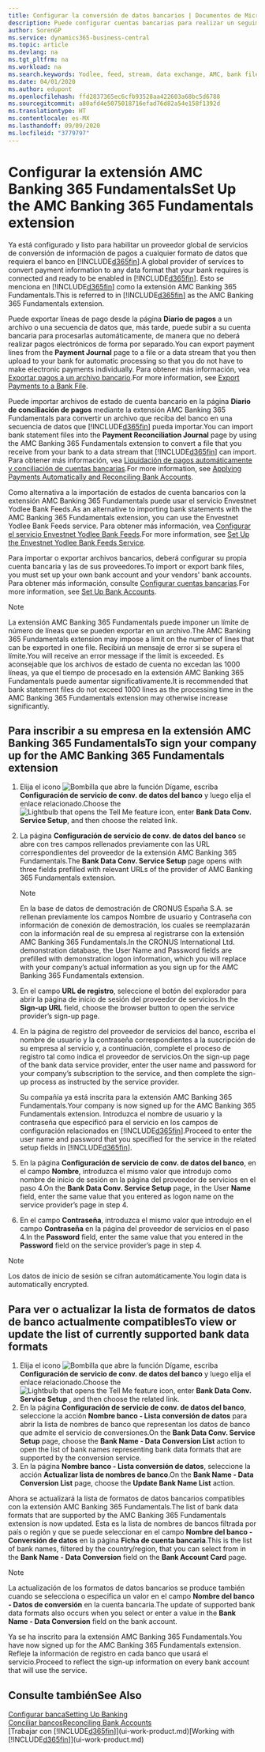 ```yaml
---
title: Configurar la conversión de datos bancarios | Documentos de Microsoft
description: Puede configurar cuentas bancarias para realizar un seguimiento de las transacciones e importar o exportar fuentes de bancos, como Yodlee.
author: SorenGP
ms.service: dynamics365-business-central
ms.topic: article
ms.devlang: na
ms.tgt_pltfrm: na
ms.workload: na
ms.search.keywords: Yodlee, feed, stream, data exchange, AMC, bank file import, bank file export, re-export, bank transfer, AMC, AMC Banking 365 Fundamentals extension, funds transfer
ms.date: 04/01/2020
ms.author: edupont
ms.openlocfilehash: ffd2837365ec6cfb93528aa422603a68bc5d6788
ms.sourcegitcommit: a80afd4e5075018716efad76d82a54e158f1392d
ms.translationtype: HT
ms.contentlocale: es-MX
ms.lasthandoff: 09/09/2020
ms.locfileid: "3779797"
---
```

# <a name="set-up-the-amc-banking-365-fundamentals-extension"></a><span data-ttu-id="882df-103">Configurar la extensión AMC Banking 365 Fundamentals</span><span class="sxs-lookup"><span data-stu-id="882df-103">Set Up the AMC Banking 365 Fundamentals extension</span></span>
<span data-ttu-id="882df-104">Ya está configurado y listo para habilitar un proveedor global de servicios de conversión de información de pagos a cualquier formato de datos que requiera el banco en [!INCLUDE[d365fin](includes/d365fin_md.md)].</span><span class="sxs-lookup"><span data-stu-id="882df-104">A global provider of services to convert payment information to any data format that your bank requires is connected and ready to be enabled in [!INCLUDE[d365fin](includes/d365fin_md.md)].</span></span> <span data-ttu-id="882df-105">Esto se menciona en [!INCLUDE[d365fin](includes/d365fin_md.md)] como la extensión AMC Banking 365 Fundamentals.</span><span class="sxs-lookup"><span data-stu-id="882df-105">This is referred to in [!INCLUDE[d365fin](includes/d365fin_md.md)] as the AMC Banking 365 Fundamentals extension.</span></span>

<span data-ttu-id="882df-106">Puede exportar líneas de pago desde la página **Diario de pagos** a un archivo o una secuencia de datos que, más tarde, puede subir a su cuenta bancaria para procesarlas automáticamente, de manera que no deberá realizar pagos electrónicos de forma por separado.</span><span class="sxs-lookup"><span data-stu-id="882df-106">You can export payment lines from the **Payment Journal** page to a file or a data stream that you then upload to your bank for automatic processing so that you do not have to make electronic payments individually.</span></span> <span data-ttu-id="882df-107">Para obtener más información, vea [Exportar pagos a un archivo bancario](finance-make-payments-with-bank-data-conversion-service-or-sepa-credit-transfer.md#exporting-payments-to-a-bank-file).</span><span class="sxs-lookup"><span data-stu-id="882df-107">For more information, see [Export Payments to a Bank File](finance-make-payments-with-bank-data-conversion-service-or-sepa-credit-transfer.md#exporting-payments-to-a-bank-file).</span></span>

<span data-ttu-id="882df-108">Puede importar archivos de estado de cuenta bancario en la página **Diario de conciliación de pagos** mediante la extensión AMC Banking 365 Fundamentals para convertir un archivo que reciba del banco en una secuencia de datos que [!INCLUDE[d365fin](includes/d365fin_md.md)] pueda importar.</span><span class="sxs-lookup"><span data-stu-id="882df-108">You can import bank statement files into the **Payment Reconciliation Journal** page by using the AMC Banking 365 Fundamentals extension to convert a file that you receive from your bank to a data stream that [!INCLUDE[d365fin](includes/d365fin_md.md)] can import.</span></span> <span data-ttu-id="882df-109">Para obtener más información, vea [Liquidación de pagos automáticamente y conciliación de cuentas bancarias](receivables-apply-payments-auto-reconcile-bank-accounts.md).</span><span class="sxs-lookup"><span data-stu-id="882df-109">For more information, see [Applying Payments Automatically and Reconciling Bank Accounts](receivables-apply-payments-auto-reconcile-bank-accounts.md).</span></span>

<span data-ttu-id="882df-110">Como alternativa a la importación de estados de cuenta bancarios con la extensión AMC Banking 365 Fundamentals puede usar el servicio Envestnet Yodlee Bank Feeds.</span><span class="sxs-lookup"><span data-stu-id="882df-110">As an alternative to importing bank statements with the AMC Banking 365 Fundamentals extension, you can use the Envestnet Yodlee Bank Feeds service.</span></span> <span data-ttu-id="882df-111">Para obtener más información, vea [Configurar el servicio Envestnet Yodlee Bank Feeds](bank-how-setup-bank-statement-service.md).</span><span class="sxs-lookup"><span data-stu-id="882df-111">For more information, see [Set Up the Envestnet Yodlee Bank Feeds Service](bank-how-setup-bank-statement-service.md).</span></span>

<span data-ttu-id="882df-112">Para importar o exportar archivos bancarios, deberá configurar su propia cuenta bancaria y las de sus proveedores.</span><span class="sxs-lookup"><span data-stu-id="882df-112">To import or export bank files, you must set up your own bank account and your vendors' bank accounts.</span></span> <span data-ttu-id="882df-113">Para obtener más información, consulte [Configurar cuentas bancarias](bank-how-setup-bank-accounts.md).</span><span class="sxs-lookup"><span data-stu-id="882df-113">For more information, see [Set Up Bank Accounts](bank-how-setup-bank-accounts.md).</span></span>

> [!NOTE]  
> <span data-ttu-id="882df-114">La extensión AMC Banking 365 Fundamentals puede imponer un límite de número de líneas que se pueden exportar en un archivo.</span><span class="sxs-lookup"><span data-stu-id="882df-114">The AMC Banking 365 Fundamentals extension may impose a limit on the number of lines that can be exported in one file.</span></span> <span data-ttu-id="882df-115">Recibirá un mensaje de error si se supera el límite.</span><span class="sxs-lookup"><span data-stu-id="882df-115">You will receive an error message if the limit is exceeded.</span></span> <span data-ttu-id="882df-116">Es aconsejable que los archivos de estado de cuenta no excedan las 1000 líneas, ya que el tiempo de procesado en la extensión AMC Banking 365 Fundamentals puede aumentar significativamente.</span><span class="sxs-lookup"><span data-stu-id="882df-116">It is recommended that bank statement files do not exceed 1000 lines as the processing time in the AMC Banking 365 Fundamentals extension may otherwise increase significantly.</span></span>

## <a name="to-sign-your-company-up-for-the-amc-banking-365-fundamentals-extension"></a><span data-ttu-id="882df-117">Para inscribir a su empresa en la extensión AMC Banking 365 Fundamentals</span><span class="sxs-lookup"><span data-stu-id="882df-117">To sign your company up for the AMC Banking 365 Fundamentals extension</span></span>
1. <span data-ttu-id="882df-118">Elija el icono ![Bombilla que abre la función Dígame](media/ui-search/search_small.png "Dígame qué desea hacer"), escriba **Configuración de servicio de conv. de datos del banco** y luego elija el enlace relacionado.</span><span class="sxs-lookup"><span data-stu-id="882df-118">Choose the ![Lightbulb that opens the Tell Me feature](media/ui-search/search_small.png "Tell me what you want to do") icon, enter **Bank Data Conv. Service Setup**, and then choose the related link.</span></span>  
2. <span data-ttu-id="882df-119">La página **Configuración de servicio de conv. de datos del banco** se abre con tres campos rellenados previamente con las URL correspondientes del proveedor de la extensión AMC Banking 365 Fundamentals.</span><span class="sxs-lookup"><span data-stu-id="882df-119">The **Bank Data Conv. Service Setup** page opens with three fields prefilled with relevant URLs of the provider of AMC Banking 365 Fundamentals extension.</span></span>

    > [!NOTE]  
    >   <span data-ttu-id="882df-120">En la base de datos de demostración de CRONUS España S.A. se rellenan previamente los campos Nombre de usuario y Contraseña con información de conexión de demostración, los cuales se reemplazarán con la información real de su empresa al registrarse con la extensión AMC Banking 365 Fundamentals.</span><span class="sxs-lookup"><span data-stu-id="882df-120">In the CRONUS International Ltd. demonstration database, the User Name and Password fields are prefilled with demonstration logon information, which you will replace with your company’s actual information as you sign up for the AMC Banking 365 Fundamentals extension.</span></span>
3. <span data-ttu-id="882df-121">En el campo **URL de registro**, seleccione el botón del explorador para abrir la página de inicio de sesión del proveedor de servicios.</span><span class="sxs-lookup"><span data-stu-id="882df-121">In the **Sign-up URL** field, choose the browser button to open the service provider’s sign-up page.</span></span>  
4. <span data-ttu-id="882df-122">En la página de registro del proveedor de servicios del banco, escriba el nombre de usuario y la contraseña correspondientes a la suscripción de su empresa al servicio y, a continuación, complete el proceso de registro tal como indica el proveedor de servicios.</span><span class="sxs-lookup"><span data-stu-id="882df-122">On the sign-up page of the bank data service provider, enter the user name and password for your company’s subscription to the service, and then complete the sign-up process as instructed by the service provider.</span></span>

    <span data-ttu-id="882df-123">Su compañía ya está inscrita para la extensión AMC Banking 365 Fundamentals.</span><span class="sxs-lookup"><span data-stu-id="882df-123">Your company is now signed up for the AMC Banking 365 Fundamentals extension.</span></span> <span data-ttu-id="882df-124">Introduzca el nombre de usuario y la contraseña que especificó para el servicio en los campos de configuración relacionados en [!INCLUDE[d365fin](includes/d365fin_md.md)].</span><span class="sxs-lookup"><span data-stu-id="882df-124">Proceed to enter the user name and password that you specified for the service in the related setup fields in [!INCLUDE[d365fin](includes/d365fin_md.md)].</span></span>

5. <span data-ttu-id="882df-125">En la página **Configuración de servicio de conv. de datos del banco**, en el campo **Nombre**, introduzca el mismo valor que introdujo como nombre de inicio de sesión en la página del proveedor de servicios en el paso 4.</span><span class="sxs-lookup"><span data-stu-id="882df-125">On the **Bank Data Conv. Service Setup** page, in the User **Name** field, enter the same value that you entered as logon name on the service provider’s page in step 4.</span></span>
6. <span data-ttu-id="882df-126">En el campo **Contraseña**, introduzca el mismo valor que introdujo en el campo **Contraseña** en la página del proveedor de servicios en el paso 4.</span><span class="sxs-lookup"><span data-stu-id="882df-126">In the **Password** field, enter the same value that you entered in the **Password** field on the service provider’s page in step 4.</span></span>

> [!NOTE]  
> <span data-ttu-id="882df-127">Los datos de inicio de sesión se cifran automáticamente.</span><span class="sxs-lookup"><span data-stu-id="882df-127">You login data is automatically encrypted.</span></span>

## <a name="to-view-or-update-the-list-of-currently-supported-bank-data-formats"></a><span data-ttu-id="882df-128">Para ver o actualizar la lista de formatos de datos de banco actualmente compatibles</span><span class="sxs-lookup"><span data-stu-id="882df-128">To view or update the list of currently supported bank data formats</span></span>
1. <span data-ttu-id="882df-129">Elija el icono ![Bombilla que abre la función Dígame](media/ui-search/search_small.png "Dígame qué desea hacer"), escriba **Configuración de servicio de conv. de datos del banco** y luego elija el enlace relacionado.</span><span class="sxs-lookup"><span data-stu-id="882df-129">Choose the ![Lightbulb that opens the Tell Me feature](media/ui-search/search_small.png "Tell me what you want to do") icon, enter **Bank Data Conv. Service Setup** , and then choose the related link.</span></span>
2. <span data-ttu-id="882df-130">En la página **Configuración de servicio de conv. de datos del banco**, seleccione la acción **Nombre banco - Lista conversión de datos** para abrir la lista de nombres de banco que representan los datos de banco que admite el servicio de conversiones.</span><span class="sxs-lookup"><span data-stu-id="882df-130">On the **Bank Data Conv. Service Setup** page, choose the **Bank Name - Data Conversion List** action to open the list of bank names representing bank data formats that are supported by the conversion service.</span></span>
3. <span data-ttu-id="882df-131">En la página **Nombre banco - Lista conversión de datos**, seleccione la acción **Actualizar lista de nombres de banco**.</span><span class="sxs-lookup"><span data-stu-id="882df-131">On the **Bank Name - Data Conversion List** page, choose the **Update Bank Name List** action.</span></span>

<span data-ttu-id="882df-132">Ahora se actualizará la lista de formatos de datos bancarios compatibles con la extensión AMC Banking 365 Fundamentals.</span><span class="sxs-lookup"><span data-stu-id="882df-132">The list of bank data formats that are supported by the AMC Banking 365 Fundamentals extension is now updated.</span></span> <span data-ttu-id="882df-133">Esta es la lista de nombres de bancos filtrada por país o región y que se puede seleccionar en el campo **Nombre del banco - Conversión de datos** en la página **Ficha de cuenta bancaria**.</span><span class="sxs-lookup"><span data-stu-id="882df-133">This is the list of bank names, filtered by the country/region, that you can select from in the **Bank Name - Data Conversion** field on the **Bank Account Card** page.</span></span>

> [!NOTE]  
>   <span data-ttu-id="882df-134">La actualización de los formatos de datos bancarios se produce también cuando se selecciona o especifica un valor en el campo **Nombre del banco - Datos de conversión** en la cuenta bancaria.</span><span class="sxs-lookup"><span data-stu-id="882df-134">The update of supported bank data formats also occurs when you select or enter a value in the **Bank Name - Data Conversion** field on the bank account.</span></span>

<span data-ttu-id="882df-135">Ya se ha inscrito para la extensión AMC Banking 365 Fundamentals.</span><span class="sxs-lookup"><span data-stu-id="882df-135">You have now signed up for the AMC Banking 365 Fundamentals extension.</span></span> <span data-ttu-id="882df-136">Refleje la información de registro en cada banco que usará el servicio.</span><span class="sxs-lookup"><span data-stu-id="882df-136">Proceed to reflect the sign-up information on every bank account that will use the service.</span></span>

## <a name="see-also"></a><span data-ttu-id="882df-137">Consulte también</span><span class="sxs-lookup"><span data-stu-id="882df-137">See Also</span></span>
[<span data-ttu-id="882df-138">Configurar banca</span><span class="sxs-lookup"><span data-stu-id="882df-138">Setting Up Banking</span></span>](bank-setup-banking.md)  
[<span data-ttu-id="882df-139">Conciliar bancos</span><span class="sxs-lookup"><span data-stu-id="882df-139">Reconciling Bank Accounts</span></span>](bank-manage-bank-accounts.md)  
<span data-ttu-id="882df-140">[Trabajar con [!INCLUDE[d365fin](includes/d365fin_md.md)]](ui-work-product.md)</span><span class="sxs-lookup"><span data-stu-id="882df-140">[Working with [!INCLUDE[d365fin](includes/d365fin_md.md)]](ui-work-product.md)</span></span>
